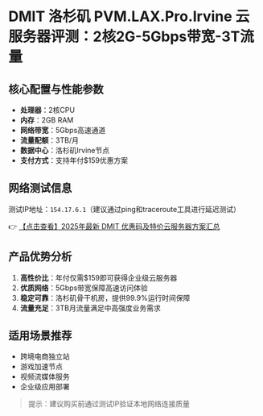 # DMIT 洛杉矶 PVM.LAX.Pro.Irvine 云服务器评测：2核2G-5Gbps带宽-3T流量

## 核心配置与性能参数
- **处理器**：2核CPU
- **内存**：2GB RAM
- **网络带宽**：5Gbps高速通道
- **流量配额**：3TB/月
- **数据中心**：洛杉矶Irvine节点
- **支付方式**：支持年付$159优惠方案

## 网络测试信息
测试IP地址：`154.17.6.1`（建议通过ping和traceroute工具进行延迟测试）

👉 [【点击查看】2025年最新 DMIT 优惠码及特价云服务器方案汇总](https://bit.ly/dmit_coupon)

## 产品优势分析
1. **高性价比**：年付仅需$159即可获得企业级云服务器
2. **优质网络**：5Gbps带宽保障高速访问体验
3. **稳定可靠**：洛杉矶骨干机房，提供99.9%运行时间保障
4. **流量充足**：3TB月流量满足中高强度业务需求

## 适用场景推荐
- 跨境电商独立站
- 游戏加速节点
- 视频流媒体服务
- 企业级应用部署

> 提示：建议购买前通过测试IP验证本地网络连接质量